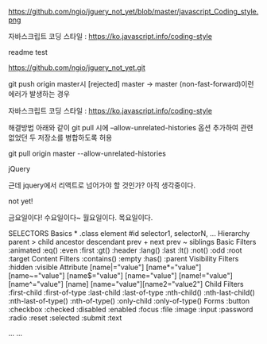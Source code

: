 https://github.com/ngio/jguery_not_yet/blob/master/javascript_Coding_style.png

자바스크립트 코딩 스타일 : https://ko.javascript.info/coding-style 

readme test

https://github.com/ngio/jguery_not_yet.git

git push origin master시 [rejected] master -> master (non-fast-forward)이런 에러가 발생하는 경우


자바스크립트 코딩 스타일 : https://ko.javascript.info/coding-style 


해결방법
아래와 같이 git pull 시에 –allow-unrelated-histories 옵션 추가하여 관련 없었던 두 저장소를 병합하도록 허용

git pull origin master --allow-unrelated-histories

jQuery

근데 jquery에서 리액트로 넘어가야 할 것인가?
아직 생각중이다. 

not yet!

금요일이다!
수요일이다~
월요일이다.
목요일이다.

SELECTORS
	Basics
		*
		.class
		element
		#id
		selector1, selectorN, ...
	Hierarchy
		parent &gt; child
		ancestor descendant
		prev + next
		prev ~ siblings
	Basic Filters
		:animated
		:eq()
		:even
		:first
		:gt()
		:header
		:lang()
		:last
		:lt()
		:not()
		:odd
		:root
		:target
	Content Filters
		:contains()
		:empty
		:has()
		:parent
	Visibility Filters
		:hidden
		:visible
	Attribute
		[name|="value"]
		[name*="value"]
		[name~="value"]
		[name$="value"]
		[name="value"]
		[name!="value"]
		[name^="value"]
		[name]
		[name="value"][name2="value2"]
	Child Filters
		:first-child
		:first-of-type
		:last-child
		:last-of-type
		:nth-child()
		:nth-last-child()
		:nth-last-of-type()
		:nth-of-type()
		:only-child
		:only-of-type()
	Forms
		:button
		:checkbox
		:checked
		:disabled
		:enabled
		:focus
		:file
		:image
		:input
		:password
		:radio
		:reset
		:selected
		:submit
		:text

 
...
...
